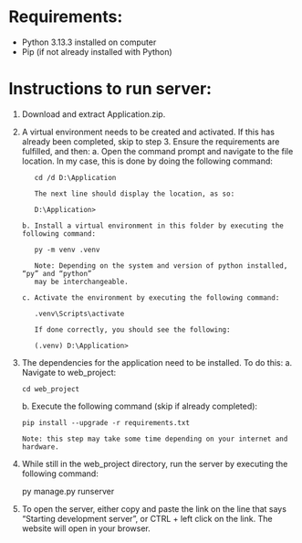 # Requirements:

- Python 3.13.3 installed on computer
- Pip (if not already installed with Python)

# Instructions to run server:

1. Download and extract Application.zip.
2. A virtual environment needs to be created and activated. If this has already been completed,
    skip to step 3. Ensure the requirements are fulfilled, and then:
       a. Open the command prompt and navigate to the file location. In my case, this is done
          by doing the following command:

          cd /d D:\Application

          The next line should display the location, as so:

          D:\Application>

       b. Install a virtual environment in this folder by executing the following command:

          py -m venv .venv

          Note: Depending on the system and version of python installed, “py” and “python”
          may be interchangeable.

       c. Activate the environment by executing the following command:

          .venv\Scripts\activate

          If done correctly, you should see the following:

          (.venv) D:\Application>

3. The dependencies for the application need to be installed. To do this:
    a. Navigate to web_project:

       cd web_project

    b. Execute the following command (skip if already completed):

       pip install --upgrade -r requirements.txt

       Note: this step may take some time depending on your internet and hardware.

4. While still in the web_project directory, run the server by executing the following command:

    py manage.py runserver

5. To open the server, either copy and paste the link on the line that says “Starting
    development server”, or CTRL + left click on the link. The website will open in your browser.
